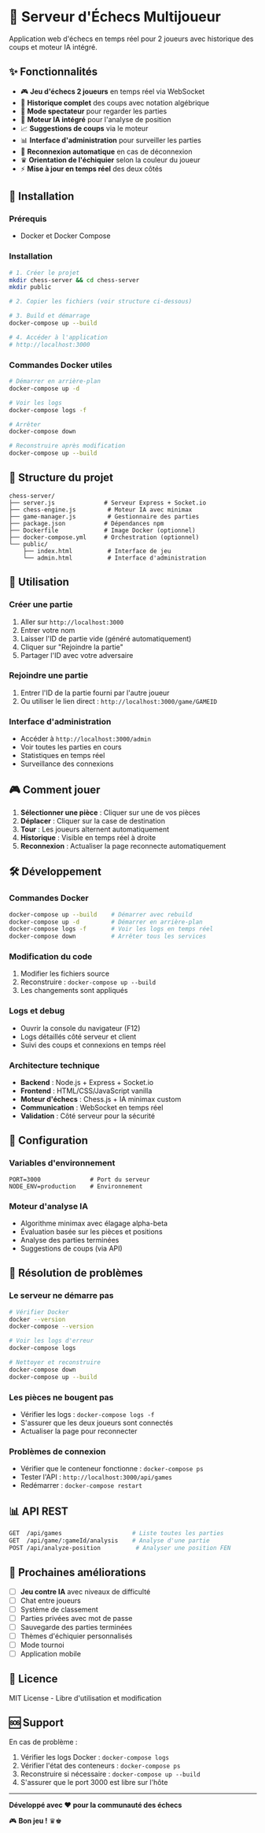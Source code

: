 # 🏁 Serveur d'Échecs Multijoueur

Application web d'échecs en temps réel pour 2 joueurs avec historique des coups et moteur IA intégré.

## ✨ Fonctionnalités

- 🎮 **Jeu d'échecs 2 joueurs** en temps réel via WebSocket
- 📜 **Historique complet** des coups avec notation algébrique
- 👥 **Mode spectateur** pour regarder les parties
- 🤖 **Moteur IA intégré** pour l'analyse de position
- 📈 **Suggestions de coups** via le moteur
- 📊 **Interface d'administration** pour surveiller les parties
- 🔄 **Reconnexion automatique** en cas de déconnexion
- ♛ **Orientation de l'échiquier** selon la couleur du joueur
- ⚡ **Mise à jour en temps réel** des deux côtés

## 🚀 Installation

### Prérequis
- Docker et Docker Compose

### Installation
```bash
# 1. Créer le projet
mkdir chess-server && cd chess-server
mkdir public

# 2. Copier les fichiers (voir structure ci-dessous)

# 3. Build et démarrage
docker-compose up --build

# 4. Accéder à l'application
# http://localhost:3000
```

### Commandes Docker utiles
```bash
# Démarrer en arrière-plan
docker-compose up -d

# Voir les logs
docker-compose logs -f

# Arrêter
docker-compose down

# Reconstruire après modification
docker-compose up --build
```

## 📁 Structure du projet

```
chess-server/
├── server.js              # Serveur Express + Socket.io
├── chess-engine.js         # Moteur IA avec minimax
├── game-manager.js         # Gestionnaire des parties
├── package.json           # Dépendances npm
├── Dockerfile             # Image Docker (optionnel)
├── docker-compose.yml     # Orchestration (optionnel)
└── public/
    ├── index.html          # Interface de jeu
    └── admin.html          # Interface d'administration
```

## 🎯 Utilisation

### Créer une partie
1. Aller sur `http://localhost:3000`
2. Entrer votre nom
3. Laisser l'ID de partie vide (généré automatiquement)
4. Cliquer sur "Rejoindre la partie"
5. Partager l'ID avec votre adversaire

### Rejoindre une partie
1. Entrer l'ID de la partie fourni par l'autre joueur
2. Ou utiliser le lien direct : `http://localhost:3000/game/GAMEID`

### Interface d'administration
- Accéder à `http://localhost:3000/admin`
- Voir toutes les parties en cours
- Statistiques en temps réel
- Surveillance des connexions

## 🎮 Comment jouer

1. **Sélectionner une pièce** : Cliquer sur une de vos pièces
2. **Déplacer** : Cliquer sur la case de destination
3. **Tour** : Les joueurs alternent automatiquement
4. **Historique** : Visible en temps réel à droite
5. **Reconnexion** : Actualiser la page reconnecte automatiquement

## 🛠️ Développement

### Commandes Docker
```bash
docker-compose up --build    # Démarrer avec rebuild
docker-compose up -d         # Démarrer en arrière-plan
docker-compose logs -f       # Voir les logs en temps réel
docker-compose down          # Arrêter tous les services
```

### Modification du code
1. Modifier les fichiers source
2. Reconstruire : `docker-compose up --build`
3. Les changements sont appliqués

### Logs et debug
- Ouvrir la console du navigateur (F12)
- Logs détaillés côté serveur et client
- Suivi des coups et connexions en temps réel

### Architecture technique
- **Backend** : Node.js + Express + Socket.io
- **Frontend** : HTML/CSS/JavaScript vanilla
- **Moteur d'échecs** : Chess.js + IA minimax custom
- **Communication** : WebSocket en temps réel
- **Validation** : Côté serveur pour la sécurité

## 🔧 Configuration

### Variables d'environnement
```env
PORT=3000              # Port du serveur
NODE_ENV=production    # Environnement
```

### Moteur d'analyse IA
- Algorithme minimax avec élagage alpha-beta
- Évaluation basée sur les pièces et positions
- Analyse des parties terminées
- Suggestions de coups (via API)

## 🚨 Résolution de problèmes

### Le serveur ne démarre pas
```bash
# Vérifier Docker
docker --version
docker-compose --version

# Voir les logs d'erreur
docker-compose logs

# Nettoyer et reconstruire
docker-compose down
docker-compose up --build
```

### Les pièces ne bougent pas
- Vérifier les logs : `docker-compose logs -f`
- S'assurer que les deux joueurs sont connectés
- Actualiser la page pour reconnecter

### Problèmes de connexion
- Vérifier que le conteneur fonctionne : `docker-compose ps`
- Tester l'API : `http://localhost:3000/api/games`
- Redémarrer : `docker-compose restart`

## 📊 API REST

```bash
GET  /api/games                    # Liste toutes les parties
GET  /api/game/:gameId/analysis    # Analyse d'une partie
POST /api/analyze-position          # Analyser une position FEN
```

## 🎯 Prochaines améliorations

- [ ] **Jeu contre IA** avec niveaux de difficulté
- [ ] Chat entre joueurs
- [ ] Système de classement
- [ ] Parties privées avec mot de passe
- [ ] Sauvegarde des parties terminées
- [ ] Thèmes d'échiquier personnalisés
- [ ] Mode tournoi
- [ ] Application mobile

## 📄 Licence

MIT License - Libre d'utilisation et modification

## 🆘 Support

En cas de problème :
1. Vérifier les logs Docker : `docker-compose logs`
2. Vérifier l'état des conteneurs : `docker-compose ps`
3. Reconstruire si nécessaire : `docker-compose up --build`
4. S'assurer que le port 3000 est libre sur l'hôte

---

**Développé avec ❤️ pour la communauté des échecs**

🎮 **Bon jeu !** ♛♚
